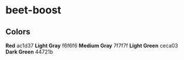# beet-boost

Colors
------

**Red** ac1d37
**Light Gray** f6f6f6
**Medium Gray** 7f7f7f
**Light Green** ceca03
**Dark Green** 44721b